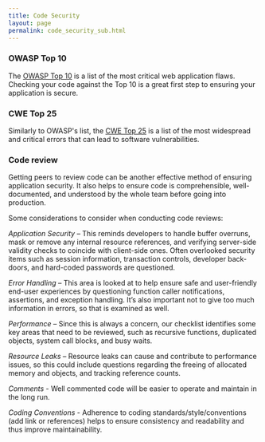 ```yaml
---
title: Code Security
layout: page
permalink: code_security_sub.html
---
```


### OWASP Top 10

The [OWASP Top 10](https://www.owasp.org/index.php/OWASP_Top_Ten_Cheat_Sheet) is a list of the most critical web application flaws. Checking your code against the Top 10 is a great first step to ensuring your application is secure.

### CWE Top 25

Similarly to OWASP's list, the [CWE Top 25](http://cwe.mitre.org/top25/index.html#Listing) is a list of the most widespread and critical errors that can lead to software vulnerabilities.

### Code review

Getting peers to review code can be another effective method of ensuring application security. It also helps to ensure code is comprehensible, well-documented, and understood by the whole team before going into production.

Some considerations to consider when conducting code reviews:

*Application Security* – This reminds developers to handle buffer overruns, mask or remove any internal resource references, and verifying server-side validity checks to coincide with client-side ones. Often overlooked security items such as session information, transaction controls, developer back-doors, and hard-coded passwords are questioned.

*Error Handling* – This area is looked at to help ensure safe and user-friendly end-user experiences by questioning function caller notifications, assertions, and exception handling. It’s also important not to give too much information in errors, so that is examined as well. 

*Performance* – Since this is always a concern, our checklist identifies some key areas that need to be reviewed, such as recursive functions, duplicated objects, system call blocks, and busy waits.

*Resource Leaks* – Resource leaks can cause and contribute to performance issues, so this could include questions regarding the freeing of allocated memory and objects, and tracking reference counts.

*Comments* - Well commented code will be easier to operate and maintain in the long run.

*Coding Conventions* - Adherence to coding standards/style/conventions (add link or references) helps to ensure consistency and readability and thus improve maintainability.
